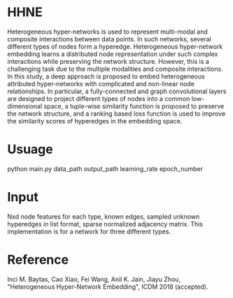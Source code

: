 # HHNE
Heterogeneous hyper-networks is used to represent multi-modal and composite interactions between data points. In such networks, several different types of nodes form a hyperedge. Heterogeneous hyper-network embedding learns a distributed node representation under such complex interactions while preserving the network structure. However, this is a challenging task due to the multiple modalities and composite interactions. In this
study, a deep approach is proposed to embed heterogeneous attributed
hyper-networks with complicated and non-linear node relationships. In particular, a fully-connected and graph convolutional layers are designed to project different
types of nodes into a common low-dimensional space, a
tuple-wise similarity function is proposed to preserve the network structure, and a ranking based loss function is used to improve the similarity scores of
hyperedges in the embedding space.

# Usuage
python main.py data_path output_path learning_rate epoch_number

# Input
Nxd node features for each type, known edges, sampled unknown hyperedges in list format, sparse normalized adjacency matrix. This implementation is for a network for three different types.

# Reference
Inci M. Baytas, Cao Xiao, Fei Wang, Anil K. Jain, Jiayu Zhou, "Heterogeneous Hyper-Network Embedding", ICDM 2018 (accepted).
